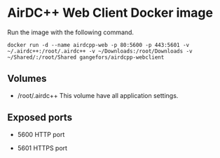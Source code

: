AirDC++ Web Client Docker image
===============================

Run the image with the following command.

`docker run -d --name airdcpp-web -p 80:5600 -p 443:5601 -v ~/.airdc++:/root/.airdc++ -v ~/Downloads:/root/Downloads -v ~/Shared/:/root/Shared gangefors/airdcpp-webclient`

Volumes
-------

- /root/.airdc++
This volume have all application settings.

Exposed ports
-------------

- 5600
HTTP port

- 5601
HTTPS port
